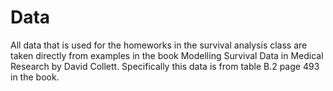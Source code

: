 # Data

All data that is used for the homeworks in the survival analysis class are taken directly from examples in the book Modelling Survival Data in Medical Research by David Collett. Specifically this data is from table B.2 page 493 in the book.

